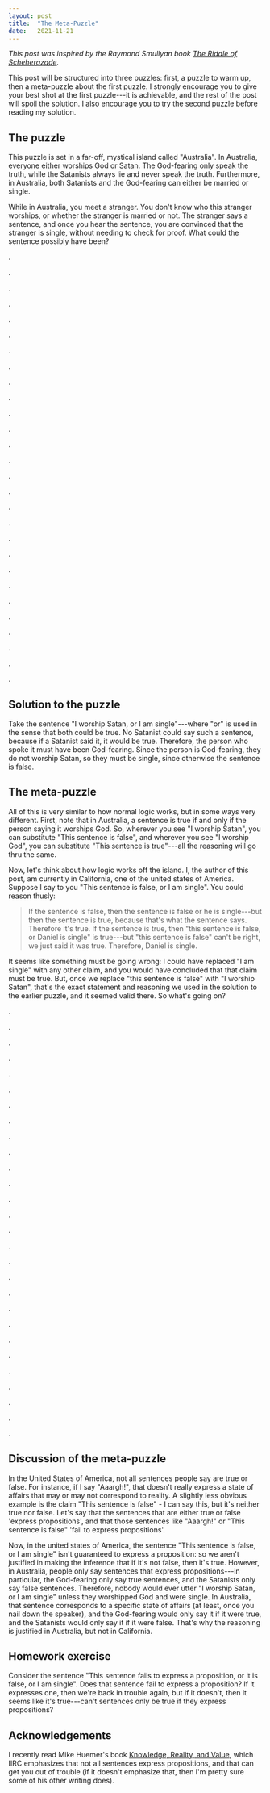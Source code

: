```yaml
---
layout: post
title:  "The Meta-Puzzle"
date:   2021-11-21
---
```


_This post was inspired by the Raymond Smullyan book [The Riddle of Scheherazade](https://www.penguinrandomhouse.com/books/169727/the-riddle-of-scheherazade-by-raymond-smullyan/)._

This post will be structured into three puzzles: first, a puzzle to warm up, then a meta-puzzle about the first puzzle. I strongly encourage you to give your best shot at the first puzzle---it is achievable, and the rest of the post will spoil the solution. I also encourage you to try the second puzzle before reading my solution.

## The puzzle

This puzzle is set in a far-off, mystical island called "Australia". In Australia, everyone either worships God or Satan. The God-fearing only speak the truth, while the Satanists always lie and never speak the truth. Furthermore, in Australia, both Satanists and the God-fearing can either be married or single.

While in Australia, you meet a stranger. You don't know who this stranger worships, or whether the stranger is married or not. The stranger says a sentence, and once you hear the sentence, you are convinced that the stranger is single, without needing to check for proof. What could the sentence possibly have been?

.

.

.

.

.

.

.

.

.

.

.

.

.

.

.

.

.

.

.

.

.

.

.

.

.

.

.

.

## Solution to the puzzle

Take the sentence "I worship Satan, or I am single"---where "or" is used in the sense that both could be true. No Satanist could say such a sentence, because if a Satanist said it, it would be true. Therefore, the person who spoke it must have been God-fearing. Since the person is God-fearing, they do not worship Satan, so they must be single, since otherwise the sentence is false.

## The meta-puzzle

All of this is very similar to how normal logic works, but in some ways very different. First, note that in Australia, a sentence is true if and only if the person saying it worships God. So, wherever you see "I worship Satan", you can substitute "This sentence is false", and wherever you see "I worship God", you can substitute "This sentence is true"---all the reasoning will go thru the same.

Now, let's think about how logic works off the island. I, the author of this post, am currently in California, one of the united states of America. Suppose I say to you "This sentence is false, or I am single". You could reason thusly:

> If the sentence is false, then the sentence is false or he is single---but then the sentence is true, because that's what the sentence says. Therefore it's true. If the sentence is true, then "this sentence is false, or Daniel is single" is true---but "this sentence is false" can't be right, we just said it was true. Therefore, Daniel is single. 

It seems like something must be going wrong: I could have replaced "I am single" with any other claim, and you would have concluded that that claim must be true. But, once we replace "this sentence is false" with "I worship Satan", that's the exact statement and reasoning we used in the solution to the earlier puzzle, and it seemed valid there. So what's going on?

.

.

.

.

.

.

.

.

.

.

.

.

.

.

.

.

.

.

.

.

.

.

.

.

.

.

.

.

## Discussion of the meta-puzzle

In the United States of America, not all sentences people say are true or false. For instance, if I say "Aaargh!", that doesn't really express a state of affairs that may or may not correspond to reality. A slightly less obvious example is the claim "This sentence is false" - I can say this, but it's neither true nor false. Let's say that the sentences that are either true or false 'express propositions', and that those sentences like "Aaargh!" or "This sentence is false" 'fail to express propositions'.

Now, in the united states of America, the sentence "This sentence is false, or I am single" isn't guaranteed to express a proposition: so we aren't justified in making the inference that if it's not false, then it's true. However, in Australia, people only say sentences that express propositions---in particular, the God-fearing only say true sentences, and the Satanists only say false sentences. Therefore, nobody would ever utter "I worship Satan, or I am single" unless they worshipped God and were single. In Australia, that sentence corresponds to a specific state of affairs (at least, once you nail down the speaker), and the God-fearing would only say it if it were true, and the Satanists would only say it if it were false. That's why the reasoning is justified in Australia, but not in California.

## Homework exercise

Consider the sentence "This sentence fails to express a proposition, or it is false, or I am single". Does that sentence fail to express a proposition? If it expresses one, then we're back in trouble again, but if it doesn't, then it seems like it's true---can't sentences only be true if they express propositions?

## Acknowledgements

I recently read Mike Huemer's book [Knowledge, Reality, and Value](https://www.amazon.com/dp/B0916MZT8Z/ref=dp-kindle-redirect?_encoding=UTF8&btkr=1), which IIRC emphasizes that not all sentences express propositions, and that can get you out of trouble (if it doesn't emphasize that, then I'm pretty sure some of his other writing does).
